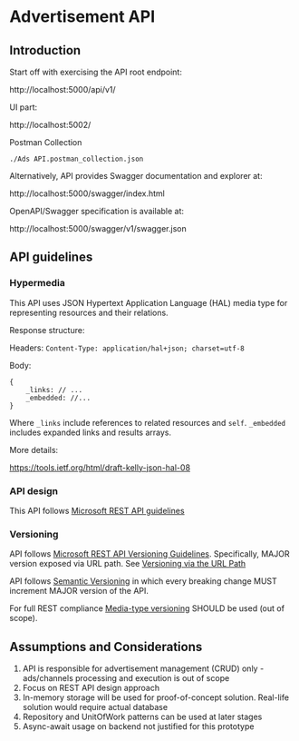 # Advertisement API

## Introduction

Start off with exercising the API root endpoint:

http://localhost:5000/api/v1/

UI part:

http://localhost:5002/

Postman Collection

`./Ads API.postman_collection.json`

Alternatively, API provides Swagger documentation and explorer at:

http://localhost:5000/swagger/index.html


OpenAPI/Swagger specification is available at:

http://localhost:5000/swagger/v1/swagger.json


## API guidelines

### Hypermedia

This API uses JSON Hypertext Application Language (HAL) media type for representing resources and their relations.

Response structure:

Headers:
`Content-Type: application/hal+json; charset=utf-8`

Body:
```
{
    _links: // ...
    _embedded: //...
}
```

Where `_links` include references to related resources and `self`.
`_embedded` includes expanded links and results arrays.

More details:

https://tools.ietf.org/html/draft-kelly-json-hal-08

### API design

This API follows [Microsoft REST API guidelines](https://github.com/Microsoft/api-guidelines)

### Versioning

API follows [Microsoft REST API Versioning Guidelines](https://github.com/Microsoft/api-guidelines/blob/master/Guidelines.md#12-versioning). Specifically, MAJOR version exposed via URL path. See [Versioning via the URL Path](https://github.com/Microsoft/aspnet-api-versioning/wiki/Versioning-via-the-URL-Path)

API follows [Semantic Versioning](https://semver.org/) in which every breaking change MUST increment MAJOR version of the API.

For full REST compliance [Media-type versioning](https://github.com/Microsoft/aspnet-api-versioning/wiki/API-Version-Reader#media-type-api-version-reader) SHOULD be used (out of scope).


## Assumptions and Considerations

1. API is responsible for advertisement management (CRUD) only - ads/channels processing and execution is out of scope
1. Focus on REST API design approach
1. In-memory storage will be used for proof-of-concept solution. Real-life solution would require actual database
1. Repository and UnitOfWork patterns can be used at later stages
1. Async-await usage on backend not justified for this prototype
